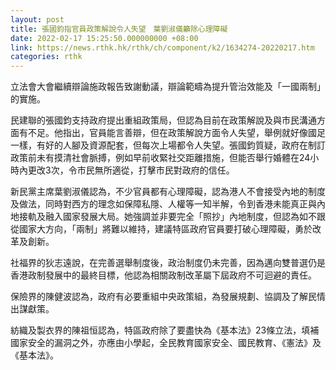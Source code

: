 ```yaml
---
layout: post
title: 張國鈞指官員政策解說令人失望　葉劉淑儀籲除心理障礙
date: 2022-02-17 15:25:50.000000000 +08:00
link: https://news.rthk.hk/rthk/ch/component/k2/1634274-20220217.htm
categories: rthk
---
```


立法會大會繼續辯論施政報告致謝動議，辯論範疇為提升管治效能及「一國兩制」的實施。

民建聯的張國鈞支持政府提出重組政策局，但認為目前在政策解說及與市民溝通方面有不足。他指出，官員能言善辯，但在政策解說方面令人失望，舉例就好像國足一樣，有好的人腳及資源配套，但每次上場都令人失望。張國鈞質疑，政府在制訂政策前未有摸清社會脈搏，例如早前收緊社交距離措施，但能否舉行婚體在24小時內更改3次，令市民無所適從，打擊市民對政府的信任。

新民黨主席葉劉淑儀認為，不少官員都有心理障礙，認為港人不會接受內地的制度及做法，同時對西方的理念如保障私隱、人權等一知半解，令到香港未能真正與內地接軌及融入國家發展大局。她強調並非要完全「照抄」內地制度，但認為如不跟從國家大方向，「兩制」將難以維持，建議特區政府官員要打破心理障礙，勇於改革及創新。

社福界的狄志遠說，在完善選舉制度後，政治制度仍未完善，因為邁向雙普選仍是香港政制發展中的最終目標，他認為相關政制改革屬下屆政府不可迴避的責任。

保險界的陳健波認為，政府有必要重組中央政策組，為發展規劃、協調及了解民情出謀獻策。

紡織及製衣界的陳祖恒認為，特區政府除了要盡快為《基本法》23條立法，填補國家安全的漏洞之外，亦應由小學起，全民教育國家安全、國民教育、《憲法》及《基本法》。
